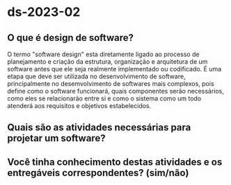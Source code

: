 # ds-2023-02

## O que é design de software?

O termo "software design" esta diretamente ligado ao processo de planejamento e criação da estrutura, organização e arquitetura de um software antes que ele seja realmente implementado ou codificado.
É uma etapa que deve ser utilizada no desenvolvimento de software,  principalmente no desemvolvimento de softwares mais complexos, pois define como o software funcionará, quais componentes serão necessários,
como eles se relacionarão entre si e como o sistema como um todo atenderá aos requisitos e objetivos estabelecidos.

## Quais são as atividades necessárias para projetar um software?




## Você tinha conhecimento destas atividades e os entregáveis correspondentes? (sim/não)
